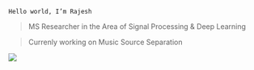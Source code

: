 ```
Hello world, I’m Rajesh
```
> MS Researcher in the Area of Signal Processing & Deep Learning

> Currenly working on Music Source Separation



![](https://komarev.com/ghpvc/?username=its-rajesh&color=red&style=for-the-badge&label=VIEWERS+COUNT)

<!---
its-rajesh/its-rajesh is a ✨ special ✨ repository because its `README.md` (this file) appears on your GitHub profile.
You can click the Preview link to take a look at your changes.
--->
